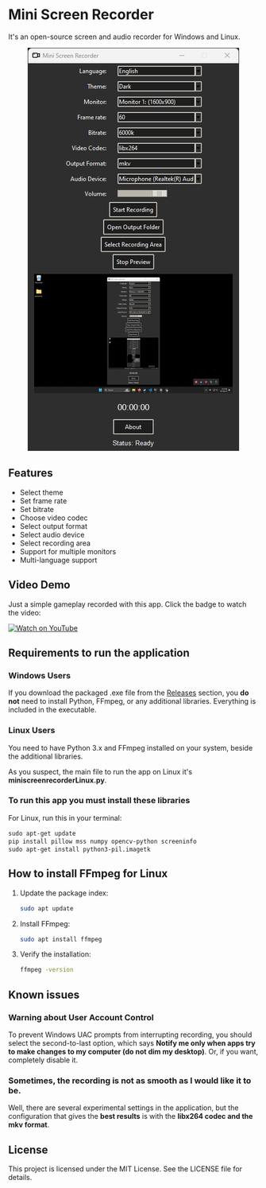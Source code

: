 # Mini Screen Recorder

It's an open-source screen and audio recorder for Windows and Linux.

<p align="center">
  <img src="./Capture.png">
</p>

## Features

- Select theme
- Set frame rate
- Set bitrate
- Choose video codec
- Select output format
- Select audio device
- Select recording area
- Support for multiple monitors
- Multi-language support

## Video Demo

Just a simple gameplay recorded with this app. Click the badge to watch the video:

[![Watch on YouTube](https://img.shields.io/badge/YouTube-Watch%20Video-red?style=for-the-badge&logo=youtube)](https://youtu.be/7Ji-maVmPac)

## Requirements to run the application

### Windows Users

If you download the packaged .exe file from the [Releases](https://github.com/Lextrack/MiniScreenRecorder/releases) section, you **do not** need to install Python, FFmpeg, or any additional libraries. Everything is included in the executable.

### Linux Users

You need to have Python 3.x and FFmpeg installed on your system, beside the additional libraries. 

As you suspect, the main file to run the app on Linux it's **miniscreenrecorderLinux.py**.

### To run this app you must install these libraries

For Linux, run this in your terminal:

    sudo apt-get update
    pip install pillow mss numpy opencv-python screeninfo
    sudo apt-get install python3-pil.imagetk

## How to install FFmpeg for Linux

  1. Update the package index:
      ```bash
      sudo apt update
      ```
  2. Install FFmpeg:
      ```bash
      sudo apt install ffmpeg
      ```
  3. Verify the installation:
      ```bash
      ffmpeg -version
      ```

## Known issues

### Warning about User Account Control

To prevent Windows UAC prompts from interrupting recording, you should select the second-to-last option, which says **Notify me only when apps try to make changes to my computer (do not dim my desktop)**. Or, if you want, completely disable it.

### Sometimes, the recording is not as smooth as I would like it to be.

Well, there are several experimental settings in the application, but the configuration that gives the **best results** is with the **libx264 codec and the mkv format**.

## License

This project is licensed under the MIT License. See the LICENSE file for details.

